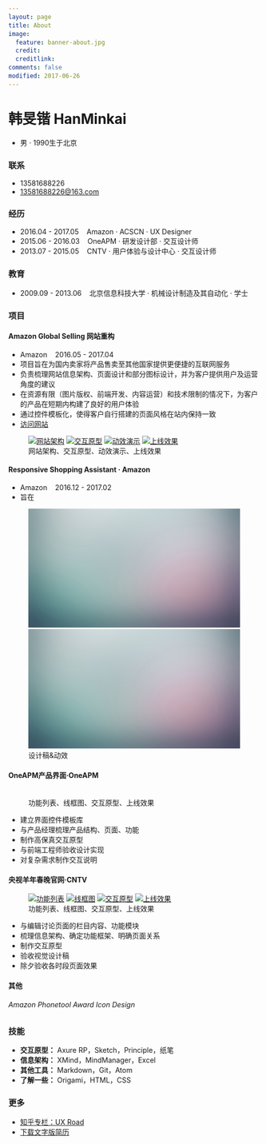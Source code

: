 ```yaml
---
layout: page
title: About
image:
  feature: banner-about.jpg
  credit:
  creditlink:
comments: false
modified: 2017-06-26
---
```

# 韩旻锴 HanMinkai
* 男 · 1990生于北京

### 联系
* 13581688226
* <a href="mailto:13581688226@163.com">13581688226@163.com</a>

### 经历
* 2016.04 - 2017.05  &nbsp;&nbsp;  Amazon · ACSCN · UX Designer
* 2015.06 - 2016.03  &nbsp;&nbsp;  OneAPM · 研发设计部 · 交互设计师
* 2013.07 - 2015.05  &nbsp;&nbsp;  CNTV · 用户体验与设计中心 · 交互设计师

### 教育
* 2009.09 - 2013.06  &nbsp;&nbsp;  北京信息科技大学 · 机械设计制造及其自动化 · 学士

### 项目

#### Amazon Global Selling 网站重构
* Amazon  &nbsp;&nbsp;  2016.05 - 2017.04
* 项目旨在为国内卖家将产品售卖至其他国家提供更便捷的互联网服务
* 负责梳理网站信息架构、页面设计和部分图标设计，并为客户提供用户及运营角度的建议
* 在资源有限（图片版权、前端开发、内容运营）和技术限制的情况下，为客户的产品在短期内构建了良好的用户体验
* 通过控件模板化，使得客户自行搭建的页面风格在站内保持一致
* <a href="https://gs.amazon.cn/" target="1_blank">访问网站</a>

<figure class="half">
  <a href="/images/111"><img src="/images/111" alt="网站架构"></a>
  <a href="/images/111"><img src="/images/111" alt="交互原型"></a>
  <a href="/images/111"><img src="/images/111" alt="动效演示"></a>
  <a href="/images/111"><img src="/images/111" alt="上线效果"></a>
  <figcaption>网站架构、交互原型、动效演示、上线效果</figcaption>
</figure>


#### Responsive Shopping Assistant · Amazon
* Amazon  &nbsp;&nbsp;  2016.12 - 2017.02
* 旨在

<figure class="half">
  <a href="/images/abstract-2.jpg"><img src="/images/abstract-1.jpg" alt=""></a>
	<a href="/images/abstract-2.jpg"><img src="/images/abstract-1.jpg" alt=""></a>
	<figcaption>设计稿&动效</figcaption>
</figure>



#### OneAPM产品界面·OneAPM

<figure class="half">
  <a href="/images/111"><img src="/images/111" alt=""></a>
  <a href="/images/111"><img src="/images/111" alt=""></a>
  <a href="/images/111"><img src="/images/111" alt=""></a>
  <a href="/images/111"><img src="/images/111" alt=""></a>
  <figcaption>功能列表、线框图、交互原型、上线效果</figcaption>
</figure>

* 建立界面控件模板库
* 与产品经理梳理产品结构、页面、功能
* 制作高保真交互原型
* 与前端工程师验收设计实现
* 对复杂需求制作交互说明




#### 央视羊年春晚官网·CNTV
<figure class="half">
  <a href="/images/111"><img src="/images/111" alt="功能列表"></a>
  <a href="/images/111"><img src="/images/111" alt="线框图"></a>
  <a href="/images/111"><img src="/images/111" alt="交互原型"></a>
  <a href="/images/111"><img src="/images/111" alt="上线效果"></a>
  <figcaption>功能列表、线框图、交互原型、上线效果</figcaption>
</figure>

* 与编辑讨论页面的栏目内容、功能模块
* 梳理信息架构、确定功能框架、明确页面关系
* 制作交互原型
* 验收视觉设计稿
* 除夕验收各时段页面效果

#### 其他
###### Amazon Phonetool Award Icon Design
######


### 技能
* **交互原型：** Axure RP，Sketch，Principle，纸笔
* **信息架构：** XMind，MindManager，Excel
* **其他工具：** Markdown，Git，Atom
* **了解一些：** Origami，HTML，CSS

### 更多
* <a href="https://zhuanlan.zhihu.com/robotu" target="1_blank">知乎专栏：UX Road</a>
* <a href="/韩旻锴_UXD_27岁.pdf" target="2_blank">下载文字版简历</a>
